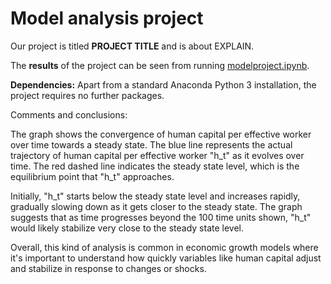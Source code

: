 # Model analysis project

Our project is titled **PROJECT TITLE** and is about EXPLAIN.

The **results** of the project can be seen from running [modelproject.ipynb](modelproject.ipynb).

**Dependencies:** Apart from a standard Anaconda Python 3 installation, the project requires no further packages.

Comments and conclusions:

​The graph shows the convergence of human capital per effective worker over time towards a steady state. The blue line represents the actual trajectory of human capital per effective worker "h_t" as it evolves over time. The red dashed line indicates the steady state level, which is the equilibrium point that "h_t" approaches.

Initially, "h_t" starts below the steady state level and increases rapidly, gradually slowing down as it gets closer to the steady state. The graph suggests that as time progresses beyond the 100 time units shown, "h_t" would likely stabilize very close to the steady state level. 


Overall, this kind of analysis is common in economic growth models where it's important to understand how quickly variables like human capital adjust and stabilize in response to changes or shocks.
